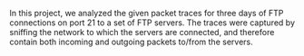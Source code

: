 In this project, we analyzed the given packet traces for three days of FTP connections on port 21 to a set of FTP servers. The traces were captured by sniffing the network to which the servers are connected, and therefore contain both incoming and outgoing packets to/from the servers.
